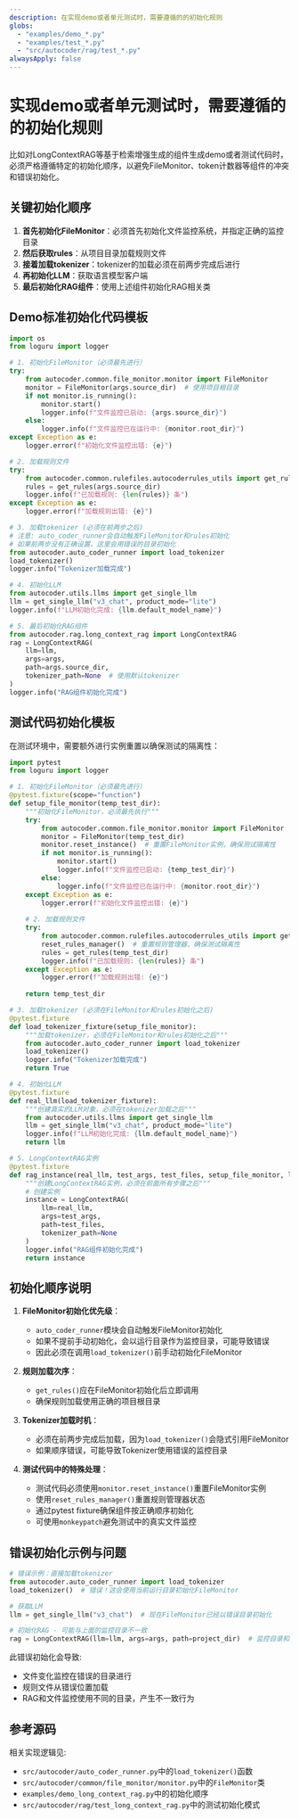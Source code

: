 ```yaml
---
description: 在实现demo或者单元测试时，需要遵循的的初始化规则
globs:  
  - "examples/demo_*.py"
  - "examples/test_*.py"
  - "src/autocoder/rag/test_*.py"
alwaysApply: false
---
```


# 实现demo或者单元测试时，需要遵循的的初始化规则

比如对LongContextRAG等基于检索增强生成的组件生成demo或者测试代码时，必须严格遵循特定的初始化顺序，以避免FileMonitor、token计数器等组件的冲突和错误初始化。

## 关键初始化顺序

1. **首先初始化FileMonitor**：必须首先初始化文件监控系统，并指定正确的监控目录
2. **然后获取rules**：从项目目录加载规则文件
3. **接着加载tokenizer**：tokenizer的加载必须在前两步完成后进行
4. **再初始化LLM**：获取语言模型客户端
5. **最后初始化RAG组件**：使用上述组件初始化RAG相关类

## Demo标准初始化代码模板

```python
import os
from loguru import logger

# 1. 初始化FileMonitor（必须最先进行）
try:
    from autocoder.common.file_monitor.monitor import FileMonitor
    monitor = FileMonitor(args.source_dir)  # 使用项目根目录
    if not monitor.is_running():
        monitor.start()
        logger.info(f"文件监控已启动: {args.source_dir}")
    else:
        logger.info(f"文件监控已在运行中: {monitor.root_dir}")
except Exception as e:
    logger.error(f"初始化文件监控出错: {e}")

# 2. 加载规则文件
try:
    from autocoder.common.rulefiles.autocoderrules_utils import get_rules
    rules = get_rules(args.source_dir)
    logger.info(f"已加载规则: {len(rules)} 条")
except Exception as e:
    logger.error(f"加载规则出错: {e}")

# 3. 加载tokenizer (必须在前两步之后)
# 注意: auto_coder_runner会自动触发FileMonitor和rules初始化
# 如果前两步没有正确设置，这里会用错误的目录初始化
from autocoder.auto_coder_runner import load_tokenizer
load_tokenizer()
logger.info("Tokenizer加载完成")

# 4. 初始化LLM
from autocoder.utils.llms import get_single_llm
llm = get_single_llm("v3_chat", product_mode="lite")
logger.info(f"LLM初始化完成: {llm.default_model_name}")

# 5. 最后初始化RAG组件
from autocoder.rag.long_context_rag import LongContextRAG
rag = LongContextRAG(
    llm=llm,
    args=args,
    path=args.source_dir,
    tokenizer_path=None  # 使用默认tokenizer
)
logger.info("RAG组件初始化完成")
```

## 测试代码初始化模板

在测试环境中，需要额外进行实例重置以确保测试的隔离性：

```python
import pytest
from loguru import logger

# 1. 初始化FileMonitor（必须最先进行）
@pytest.fixture(scope="function")
def setup_file_monitor(temp_test_dir):
    """初始化FileMonitor，必须最先执行"""
    try:
        from autocoder.common.file_monitor.monitor import FileMonitor
        monitor = FileMonitor(temp_test_dir)
        monitor.reset_instance()  # 重置FileMonitor实例，确保测试隔离性
        if not monitor.is_running():
            monitor.start()
            logger.info(f"文件监控已启动: {temp_test_dir}")
        else:
            logger.info(f"文件监控已在运行中: {monitor.root_dir}")
    except Exception as e:
        logger.error(f"初始化文件监控出错: {e}")
    
    # 2. 加载规则文件
    try:
        from autocoder.common.rulefiles.autocoderrules_utils import get_rules, reset_rules_manager
        reset_rules_manager()  # 重置规则管理器，确保测试隔离性
        rules = get_rules(temp_test_dir)
        logger.info(f"已加载规则: {len(rules)} 条")
    except Exception as e:
        logger.error(f"加载规则出错: {e}")
    
    return temp_test_dir

# 3. 加载tokenizer (必须在FileMonitor和rules初始化之后)
@pytest.fixture
def load_tokenizer_fixture(setup_file_monitor):
    """加载tokenizer，必须在FileMonitor和rules初始化之后"""
    from autocoder.auto_coder_runner import load_tokenizer
    load_tokenizer()
    logger.info("Tokenizer加载完成")
    return True

# 4. 初始化LLM
@pytest.fixture
def real_llm(load_tokenizer_fixture):
    """创建真实的LLM对象，必须在tokenizer加载之后"""
    from autocoder.utils.llms import get_single_llm
    llm = get_single_llm("v3_chat", product_mode="lite")
    logger.info(f"LLM初始化完成: {llm.default_model_name}")
    return llm

# 5. LongContextRAG实例
@pytest.fixture
def rag_instance(real_llm, test_args, test_files, setup_file_monitor, load_tokenizer_fixture):
    """创建LongContextRAG实例，必须在前面所有步骤之后"""
    # 创建实例
    instance = LongContextRAG(
        llm=real_llm,
        args=test_args,
        path=test_files,
        tokenizer_path=None
    )
    logger.info("RAG组件初始化完成")
    return instance
```

## 初始化顺序说明

1. **FileMonitor初始化优先级**：
   - `auto_coder_runner`模块会自动触发FileMonitor初始化
   - 如果不提前手动初始化，会以运行目录作为监控目录，可能导致错误
   - 因此必须在调用`load_tokenizer()`前手动初始化FileMonitor

2. **规则加载次序**：
   - `get_rules()`应在FileMonitor初始化后立即调用
   - 确保规则加载使用正确的项目根目录

3. **Tokenizer加载时机**：
   - 必须在前两步完成后加载，因为`load_tokenizer()`会隐式引用FileMonitor
   - 如果顺序错误，可能导致Tokenizer使用错误的监控目录

4. **测试代码中的特殊处理**：
   - 测试代码必须使用`monitor.reset_instance()`重置FileMonitor实例
   - 使用`reset_rules_manager()`重置规则管理器状态
   - 通过pytest fixture确保组件按正确顺序初始化
   - 可使用`monkeypatch`避免测试中的真实文件监控

## 错误初始化示例与问题

```python
# 错误示例：直接加载tokenizer
from autocoder.auto_coder_runner import load_tokenizer
load_tokenizer()  # 错误！这会使用当前运行目录初始化FileMonitor

# 获取LLM
llm = get_single_llm("v3_chat")  # 现在FileMonitor已经以错误目录初始化

# 初始化RAG - 可能与上面的监控目录不一致
rag = LongContextRAG(llm=llm, args=args, path=project_dir)  # 监控目录和RAG目录不一致！
```

此错误初始化会导致:
- 文件变化监控在错误的目录进行
- 规则文件从错误位置加载
- RAG和文件监控使用不同的目录，产生不一致行为

## 参考源码

相关实现逻辑见:
- `src/autocoder/auto_coder_runner.py`中的`load_tokenizer()`函数
- `src/autocoder/common/file_monitor/monitor.py`中的`FileMonitor`类
- `examples/demo_long_context_rag.py`中的初始化顺序
- `src/autocoder/rag/test_long_context_rag.py`中的测试初始化模式 